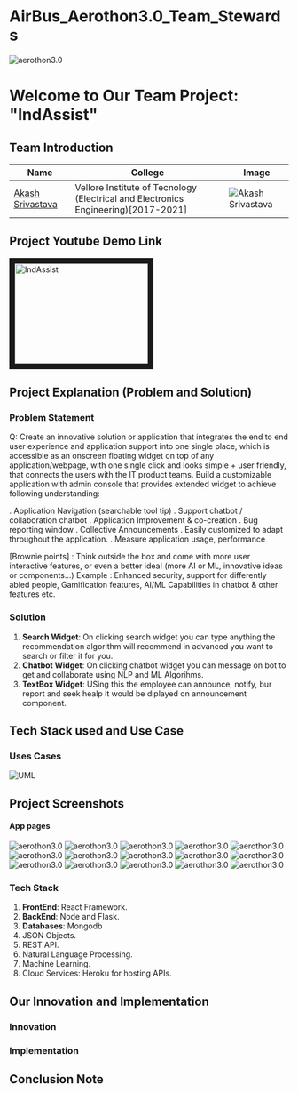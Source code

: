 # AirBus_Aerothon3.0_Team_Stewards

![aerothon3.0](https://media-fastly.hackerearth.com/media/hackathon/airbus-aerothon-30/images/5c1b4a489e-Aerothon_3_-_HE_BG_1.jpg)

# Welcome to Our Team Project: "IndAssist"

## Team Introduction 

| Name             | College  | Image |
| -------------    |----------------|------|
| [Akash Srivastava](https://www.linkedin.com/in/akash-s-233ab3160/)|Vellore Institute of Tecnology (Electrical and Electronics Engineering)[2017-2021]|![Akash Srivastava](https://media-exp1.licdn.com/dms/image/C5103AQERq-Hiqnqq9Q/profile-displayphoto-shrink_400_400/0?e=1611187200&v=beta&t=tZAaYCPdQ9zND5MawR7A731_TRxMZ2zeKaE5aBULQlc)|


## Project Youtube Demo Link 

<a href="#"><img src="https://media-fastly.hackerearth.com/media/hackathon/airbus-aerothon-30/images/5c1b4a489e-Aerothon_3_-_HE_BG_1.jpg" 
alt="IndAssist" width="240" height="180" border="10" /></a>

## Project Explanation (Problem and Solution)
### **Problem Statement**
Q:  Create an innovative solution or application that integrates the end to end user experience and application support into one single place, which is accessible as an onscreen floating widget on top of any application/webpage, with one single click and looks simple + user friendly, that connects the users with the IT product teams. Build a customizable application with admin console that provides extended widget to achieve following understanding:

. Application Navigation (searchable tool tip)
. Support chatbot / collaboration chatbot
. Application Improvement & co-creation
. Bug reporting window
. Collective Announcements
. Easily customized to adapt throughout the application.
. Measure application usage, performance

[Brownie points] : Think outside the box and come with more user interactive features, or even a better idea! (more AI or ML, innovative ideas or components…) Example : Enhanced security, support for differently abled people, Gamification features, AI/ML Capabilities in chatbot & other features etc. 

### **Solution**

1. **Search Widget**: On clicking search widget you can type anything the recommendation algorithm will recommend in advanced you want to search or filter it for you.
2. **Chatbot Widget**: On clicking chatbot widget you can message on bot to get and collaborate using NLP and ML Algorihms.
3. **TextBox Widget**: USing this the employee can announce, notify, bur report and seek healp it would be diplayed on announcement component.


## Tech Stack used and Use Case

### Uses Cases

![UML](https://github.com/AkashSrivastava1721/AirBus_Aerothon3.0_Team_Stewards/blob/main/Assets/IndAssist.JPG)


## Project Screenshots
#### App pages
![aerothon3.0](https://github.com/AkashSrivastava1721/AirBus_Aerothon3.0_Team_Stewards/blob/main/S1.JPG)
![aerothon3.0](https://github.com/AkashSrivastava1721/AirBus_Aerothon3.0_Team_Stewards/blob/main/S2.JPG)
![aerothon3.0](https://github.com/AkashSrivastava1721/AirBus_Aerothon3.0_Team_Stewards/blob/main/S3.JPG)
![aerothon3.0](https://github.com/AkashSrivastava1721/AirBus_Aerothon3.0_Team_Stewards/blob/main/S4.JPG)
![aerothon3.0](https://github.com/AkashSrivastava1721/AirBus_Aerothon3.0_Team_Stewards/blob/main/S5.JPG)
![aerothon3.0](https://github.com/AkashSrivastava1721/AirBus_Aerothon3.0_Team_Stewards/blob/main/S6.JPG)
![aerothon3.0](https://github.com/AkashSrivastava1721/AirBus_Aerothon3.0_Team_Stewards/blob/main/S7.jpeg)
![aerothon3.0](https://github.com/AkashSrivastava1721/AirBus_Aerothon3.0_Team_Stewards/blob/main/S8.jpeg)
![aerothon3.0](https://github.com/AkashSrivastava1721/AirBus_Aerothon3.0_Team_Stewards/blob/main/S9.jpeg)
![aerothon3.0](https://github.com/AkashSrivastava1721/AirBus_Aerothon3.0_Team_Stewards/blob/main/S10.jpeg)
![aerothon3.0](https://github.com/AkashSrivastava1721/AirBus_Aerothon3.0_Team_Stewards/blob/main/S11.jpeg)
![aerothon3.0](https://github.com/AkashSrivastava1721/AirBus_Aerothon3.0_Team_Stewards/blob/main/S12.jpeg)
![aerothon3.0](https://github.com/AkashSrivastava1721/AirBus_Aerothon3.0_Team_Stewards/blob/main/S13.jpeg)
![aerothon3.0](https://github.com/AkashSrivastava1721/AirBus_Aerothon3.0_Team_Stewards/blob/main/S14.jpeg)
![aerothon3.0](https://github.com/AkashSrivastava1721/AirBus_Aerothon3.0_Team_Stewards/blob/main/S15.jpeg)

### Tech Stack
1. **FrontEnd**: React Framework.
2. **BackEnd**: Node and Flask.
3. **Databases**: Mongodb
4. JSON Objects.
5. REST API.
6. Natural Language Processing.
7. Machine Learning.
8. Cloud Services: Heroku for hosting APIs.


## Our Innovation and Implementation

### Innovation


### Implementation


## Conclusion Note


